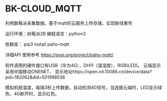 # BK-CLOUD_MQTT
利用数莓派采集数据，基于mqtt的云服务上传存储，实现断线重传

运行环境：树莓派2B
编程语言：python3

依赖库：
pip3 install paho-mqtt 

详细API 使用参考
https://pypi.org/project/paho-mqtt/


软件调用的硬件接口有USB（华为4G），DH11（温湿度），RGB(LED)。
云端显示采用中国移动ONENET，
显示地址https://open.iot.10086.cn/device/data?pid=182062&did=501998536

模拟机舱温度，每隔3秒上传数据，自动检测4G信号，当连接云端时，LED显示绿色，4G断开时，显示红色。
